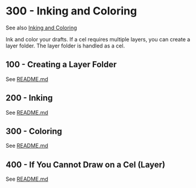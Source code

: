 # 300 - Inking and Coloring

See also [Inking and Coloring](https://tips.clip-studio.com/en-us/articles/527)

Ink and color your drafts. If a cel requires multiple layers, you can create a layer folder. The layer folder is handled as a cel.

## 100 - Creating a Layer Folder

See [README.md](./100/README.md)

## 200 - Inking

See [README.md](./200/README.md)

## 300 - Coloring

See [README.md](./300/README.md)

## 400 - If You Cannot Draw on a Cel (Layer)

See [README.md](./400/README.md)
